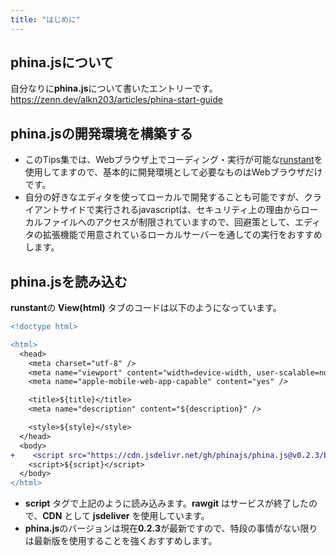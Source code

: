 ```yaml
---
title: "はじめに"
---
```


## phina.jsについて
自分なりに**phina.js**について書いたエントリーです。
https://zenn.dev/alkn203/articles/phina-start-guide

## phina.jsの開発環境を構築する
* このTips集では、Webブラウザ上でコーディング・実行が可能な[runstant](https://runstant.com)を使用してますので、基本的に開発環境として必要なものはWebブラウザだけです。
* 自分の好きなエディタを使ってローカルで開発することも可能ですが、クライアントサイドで実行されるjavascriptは、セキュリティ上の理由からローカルファイルへのアクセスが制限されていますので、回避策として、エディタの拡張機能で用意されているローカルサーバーを通しての実行をおすすめします。

## phina.jsを読み込む
**runstant**の **View(html)** タブのコードは以下のようになっています。

```diff js
<!doctype html>

<html>
  <head>
    <meta charset="utf-8" />
    <meta name="viewport" content="width=device-width, user-scalable=no" />
    <meta name="apple-mobile-web-app-capable" content="yes" />

    <title>${title}</title>
    <meta name="description" content="${description}" />

    <style>${style}</style>
  </head>
  <body>
+    <script src="https://cdn.jsdelivr.net/gh/phinajs/phina.js@v0.2.3/build/phina.js"></script>
    <script>${script}</script>
  </body>
</html>
```

* **script** タグで上記のように読み込みます。**rawgit** はサービスが終了したので、**CDN** として **jsdeliver** を使用しています。
* **phina.js**のバージョンは現在**0.2.3**が最新ですので、特段の事情がない限りは最新版を使用することを強くおすすめします。
